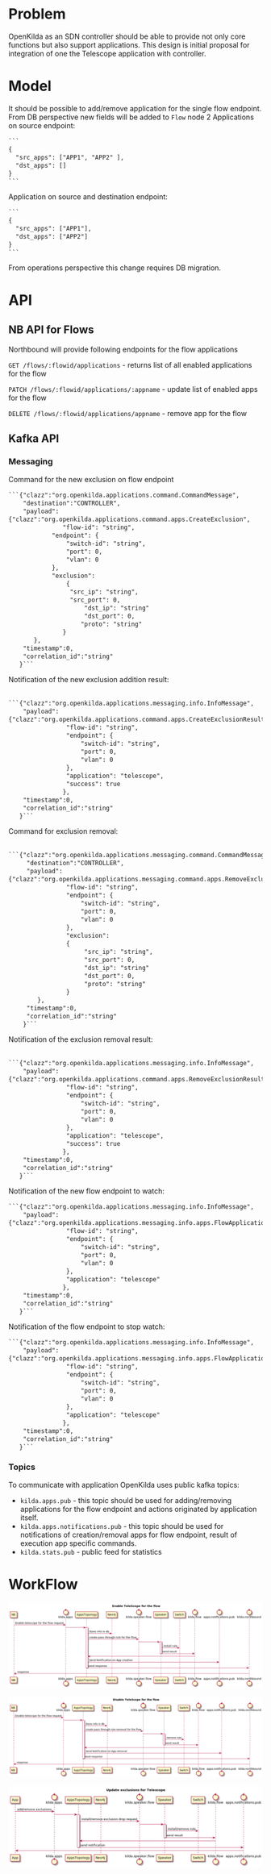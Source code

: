 # Problem

OpenKilda as an SDN controller should be able to provide not only core functions but also support applications.
This design is initial proposal for integration of one the Telescope application with controller.

# Model

It should be possible to add/remove application for the single flow endpoint. From DB perspective  new fields will be 
added to `Flow` node
2 Applications on source endpoint:  

    ```
    {
      "src_apps": ["APP1", "APP2" ],
      "dst_apps": []
    }
    ```

Application on source and destination endpoint:

    ```
    {
      "src_apps": ["APP1"],
      "dst_apps": ["APP2"]
    }
    ```

From operations perspective this change requires DB migration.

# API

## NB API for Flows

Northbound will provide following endpoints for the flow applications

`GET /flows/:flowid/applications` - returns list of all enabled applications for the flow

`PATCH /flows/:flowid/applications/:appname` - update list of enabled apps for the flow

`DELETE /flows/:flowid/applications/appname` - remove app for the flow


## Kafka API

### Messaging
Command for the new exclusion on flow endpoint
    
    ```{"clazz":"org.openkilda.applications.command.CommandMessage",
        "destination":"CONTROLLER",
        "payload":{"clazz":"org.openkilda.applications.command.apps.CreateExclusion",
                   "flow-id": "string",
           		"endpoint": {
               		"switch-id": "string",
               		"port": 0,
               		"vlan": 0
           		},
           		"exclusion":
                	{
                   	 "src_ip": "string",
                   	 "src_port": 0,
                    	 "dst_ip": "string"
                    	 "dst_port": 0,
                        "proto": "string"
                   }
           },
        "timestamp":0,
        "correlation_id":"string"
       }```
       
Notification of the new exclusion addition result:

       ```{"clazz":"org.openkilda.applications.messaging.info.InfoMessage",
        "payload":{"clazz":"org.openkilda.applications.command.apps.CreateExclusionResult",
                    "flow-id": "string",
                    "endpoint": {
                        "switch-id": "string",
                        "port": 0,
                        "vlan": 0
                    },
                    "application": "telescope",
                    "success": true
                   },
        "timestamp":0,
        "correlation_id":"string"
       }```       
    
Command for exclusion removal:    
 
     ```{"clazz":"org.openkilda.applications.messaging.command.CommandMessage",
         "destination":"CONTROLLER",
         "payload":{"clazz":"org.openkilda.applications.messaging.command.apps.RemoveExclusion",
                    "flow-id": "string",
            		"endpoint": {
                		"switch-id": "string",
                		"port": 0,
                		"vlan": 0
            		},
            		"exclusion":
                 	{
                    	 "src_ip": "string",
                    	 "src_port": 0,
                     	 "dst_ip": "string"
                     	 "dst_port": 0,
                         "proto": "string"
                    }
            },
         "timestamp":0,
         "correlation_id":"string"
        }```
        
Notification of the exclusion removal result:

       ```{"clazz":"org.openkilda.applications.messaging.info.InfoMessage",
        "payload":{"clazz":"org.openkilda.applications.command.apps.RemoveExclusionResult",
                    "flow-id": "string",
                    "endpoint": {
                        "switch-id": "string",
                        "port": 0,
                        "vlan": 0
                    },
                    "application": "telescope",
                    "success": true
                   },
        "timestamp":0,
        "correlation_id":"string"
       }```               

Notification of the new flow endpoint to watch:

    ```{"clazz":"org.openkilda.applications.messaging.info.InfoMessage",
        "payload":{"clazz":"org.openkilda.applications.messaging.info.apps.FlowApplicationCreated",
                    "flow-id": "string",
                    "endpoint": {
                        "switch-id": "string",
                        "port": 0,
                        "vlan": 0
                    },
                    "application": "telescope"
                   },
        "timestamp":0,
        "correlation_id":"string"
       }```

Notification of the flow endpoint to stop watch:

    ```{"clazz":"org.openkilda.applications.messaging.info.InfoMessage",
        "payload":{"clazz":"org.openkilda.applications.messaging.info.apps.FlowApplicationRemoved",
                    "flow-id": "string",
                    "endpoint": {
                        "switch-id": "string",
                        "port": 0,
                        "vlan": 0
                    },
                    "application": "telescope"
                   },
        "timestamp":0,
        "correlation_id":"string"
       }```


### Topics

To communicate with application OpenKilda uses public kafka topics:
 - `kilda.apps.pub` - this topic should be used for adding/removing applications for the flow endpoint and
 actions originated by application itself.
 - `kilda.apps.notifications.pub` - this topic should be used for notifications of creation/removal apps for flow
  endpoint, result of execution app specific commands.
 - `kilda.stats.pub` - public feed for statistics
 
 

# WorkFlow
![create-app-for-flow-sequence](./create_app_for_flow_sequence.png "Enable application for the flow")

![remove-app-for-flow-sequence](./remove_app_for_flow_sequence.png "Disable application for the flow")

![update-exclusions](./update_exclusions.png "Update app exclusions")




